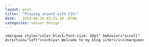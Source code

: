 ```yaml
---
layout: post
title:  "Playing around with CSS!"
date:   2020-08-26 03:25:30 -0700
categories: senior design
---
```


<html>
<head>
        <title>Introduction to HTML </title>
<link rel="stylesheet" href="https://dec98524.github.io/assets/main.css">
</head>
<body>
    
    <marquee style="color:black;font-size: 20pt" behavior="scroll" direction="left"><i>hiya! Welcome to my blog site!</i></marquee>

</body>
</html>
